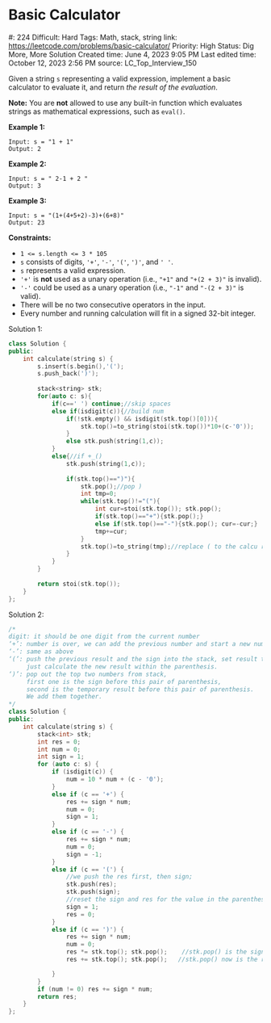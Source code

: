 # Basic Calculator

#: 224
Difficult: Hard
Tags: Math, stack, string
link: https://leetcode.com/problems/basic-calculator/
Priority: High
Status: Dig More, More Solution
Created time: June 4, 2023 9:05 PM
Last edited time: October 12, 2023 2:56 PM
source: LC_Top_Interview_150

Given a string `s` representing a valid expression, implement a basic calculator to evaluate it, and return *the result of the evaluation*.

**Note:** You are **not** allowed to use any built-in function which evaluates strings as mathematical expressions, such as `eval()`.

**Example 1:**

```
Input: s = "1 + 1"
Output: 2

```

**Example 2:**

```
Input: s = " 2-1 + 2 "
Output: 3

```

**Example 3:**

```
Input: s = "(1+(4+5+2)-3)+(6+8)"
Output: 23

```

**Constraints:**

- `1 <= s.length <= 3 * 105`
- `s` consists of digits, `'+'`, `'-'`, `'('`, `')'`, and `' '`.
- `s` represents a valid expression.
- `'+'` is **not** used as a unary operation (i.e., `"+1"` and `"+(2 + 3)"` is invalid).
- `'-'` could be used as a unary operation (i.e., `"-1"` and `"-(2 + 3)"` is valid).
- There will be no two consecutive operators in the input.
- Every number and running calculation will fit in a signed 32-bit integer.

Solution 1:

```cpp
class Solution {
public:
    int calculate(string s) {
        s.insert(s.begin(),'(');
        s.push_back(')');
        
        stack<string> stk;
        for(auto c: s){
            if(c==' ') continue;//skip spaces
            else if(isdigit(c)){//build num
                if(!stk.empty() && isdigit(stk.top()[0])){
                    stk.top()=to_string(stoi(stk.top())*10+(c-'0'));
                }
                else stk.push(string(1,c));
            }
            else{//if +_()
                stk.push(string(1,c));
                
                if(stk.top()==")"){
                    stk.pop();//pop )
                    int tmp=0;
                    while(stk.top()!="("){
                        int cur=stoi(stk.top()); stk.pop();
                        if(stk.top()=="+"){stk.pop();}
                        else if(stk.top()=="-"){stk.pop(); cur=-cur;}
                        tmp+=cur;
                    }
                    stk.top()=to_string(tmp);//replace ( to the calcu res
                }
            }
        }
        
        return stoi(stk.top());
    }
};
```

Solution 2:

```cpp
/*
digit: it should be one digit from the current number
‘+’: number is over, we can add the previous number and start a new number
‘-’: same as above
‘(’: push the previous result and the sign into the stack, set result to 0, 
	 just calculate the new result within the parenthesis.
‘)’: pop out the top two numbers from stack, 
	 first one is the sign before this pair of parenthesis, 
	 second is the temporary result before this pair of parenthesis. 
	 We add them together.
*/
class Solution {
public:
	int calculate(string s) {
		stack<int> stk;
		int res = 0;
		int num = 0;
		int sign = 1;
		for (auto c: s) {
			if (isdigit(c)) {
				num = 10 * num + (c - '0');
			}
			else if (c == '+') {
				res += sign * num;
				num = 0;
				sign = 1;
			}
			else if (c == '-') {
				res += sign * num;
				num = 0;
				sign = -1;
			}
			else if (c == '(') {
				//we push the res first, then sign;
				stk.push(res);
				stk.push(sign);
				//reset the sign and res for the value in the parenthesis
				sign = 1;
				res = 0;
			}
			else if (c == ')') {
				res += sign * num;
				num = 0;
				res *= stk.top(); stk.pop();    //stk.pop() is the sign before the parenthesis
				res += stk.top(); stk.pop();   //stk.pop() now is the res calculated before the parenthesis

			}
		}
		if (num != 0) res += sign * num;
		return res;
	}
};
```
